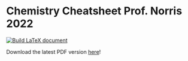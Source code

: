 # Chemistry Cheatsheet Prof. Norris 2022

[![Build LaTeX document](https://github.com/Noothless/Chemistry_Norris_2022/actions/workflows/main.yml/badge.svg)](https://github.com/Noothless/Chemistry_Norris_2022/actions/workflows/main.yml)


Download the latest PDF version [here](https://github.com/Noothless/Chemistry_Norris_2022/releases/latest)!
